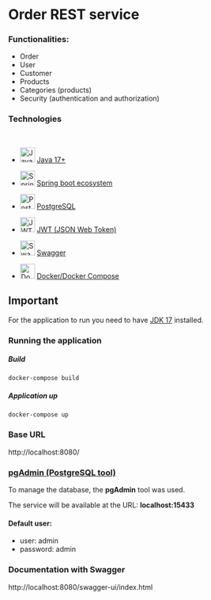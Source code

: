 # Order REST service

### Functionalities:

- Order
- User
- Customer
- Products
- Categories (products)
- Security (authentication and authorization)


### Technologies
<br>

- <img src="https://logospng.org/wp-content/uploads/java.png" width="30" height="30" alt="Java logo">  [Java 17+](https://www.oracle.com/java/technologies/javase/jdk17-archive-downloads.html)

- <img src="https://pbs.twimg.com/profile_images/1235868806079057921/fTL08u_H_400x400.png" width="30" height="30" alt="Spring Boot logo"> [Spring boot ecosystem](https://spring.io/projects/spring-boot/)  
  
- <img src="https://cdn.icon-icons.com/icons2/2415/PNG/512/postgresql_original_wordmark_logo_icon_146392.png"  width="30" height="30" alt="PostgreSQL logo"> [PostgreSQL](https://www.postgresql.org/)

- <img src="https://cdn.worldvectorlogo.com/logos/jwt-3.svg"  width="30" height="30" alt="JWT/JSON Web token logo"> [JWT (JSON Web Token)](https://jwt.io/)

- <img src="https://seeklogo.com/images/S/swagger-logo-A49F73BAF4-seeklogo.com.png"  width="30" height="30" alt="Swagger logo"> [Swagger](https://swagger.io/)

- <img src="https://i.pinimg.com/originals/5c/bb/a7/5cbba74b40ec0c0ce77b3db3ec1a5e05.png" width="30" height="30" alt="Docker logo"> [Docker/Docker Compose](https://www.docker.com/)

## Important

For the application to run you need to have [JDK 17](https://www.oracle.com/java/technologies/javase/jdk17-archive-downloads.html) installed.

### Running the application
##### Build
```
docker-compose build
```
##### Application up
```
docker-compose up
```

### Base URL
http://localhost:8080/

### [pgAdmin (PostgreSQL tool)](https://www.pgadmin.org/)

To manage the database, the **pgAdmin** tool was used.

The service will be available at the URL: **localhost:15433**

#### Default user:

- user: admin
- password: admin


### Documentation with Swagger
http://localhost:8080/swagger-ui/index.html